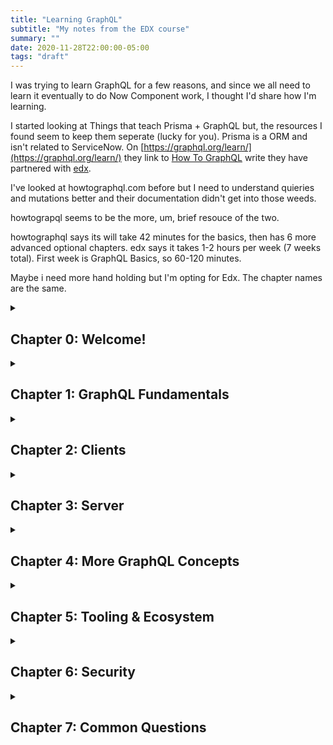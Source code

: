 ```yaml
---
title: "Learning GraphQL"
subtitle: "My notes from the EDX course"
summary: ""
date: 2020-11-28T22:00:00-05:00
tags: "draft"
---
```


I was trying to learn GraphQL for a few reasons, and since we all need to learn it eventually to do Now Component work, I thought I'd share how I'm learning.

I started looking at Things that teach Prisma + GraphQL but, the resources I found seem to keep them seperate (lucky for you). Prisma is a ORM and isn't related to ServiceNow. On [https://graphql.org/learn/](https://graphql.org/learn/) they link to [How To GraphQL](https://www.howtographql.com) write they have partnered with [edx](https://www.edx.org/course/exploring-graphql-a-query-language-for-apis).

I've looked at howtographql.com before but I need to understand quieries and mutations better and their documentation didn't get into those weeds.

howtograpql seems to be the more, um, brief resouce of the two.

howtographql says its will take 42 minutes for the basics, then has 6 more advanced optional chapters.
edx says it takes 1-2 hours per week (7 weeks total). First week is GraphQL Basics, so 60-120 minutes.

Maybe i need more hand holding but I'm opting for Edx. The chapter names are the same.

<details>
  <summary><span><h2>Chapter 0: Welcome!</h2></span></summary>

#### Prerequisites

- Chapter 1 (nothing listed)
- Chapter 2-6, need to be familiar with
  - Web Clients
  - Web Servers
  - Web Development concepts such as;
    - Caching
    - HTTP Requests
    - Build time

#### Getting Help

[Discussion Forums](https://courses.edx.org/courses/course-v1:LinuxFoundationX+LFS141x+3T2019/discussion/forum/). They recomend doing a search before you post to see if that has been addressed.

#### Prisma, Novvum and Hasura

[Prisma](https://www.prisma.io/) creates tools and that replaces traditional ORMs. Prisma enriches the GraphQL ecosystem and community by creating high-quality tools and software.

[Novvum](https://novvum.io/) is a versatile full-stack agency specializing in GraphQL, React and Node. Novvum partners with companies to create meaningful products from start to finish.

[Hasura](https://hasura.io/) is an open source engine that connects to your databases & microservices and auto-generates a production-ready GraphQL backend. Hasura gives you realtime GraphQL APIs that are high-performance, scalable, extensible & secure (with authorization baked in).

#### Meet your Instructors

- Allison Colyer @ Novvum
- Rohit Ravikoti @ Novvum

</details>
<details>
  <summary><span><h2>Chapter 1: GraphQL Fundamentals</summary>
  <details>
  <summary><span><h3>Introduction to GraphQL<h3></span></summary>
  
  #### Goals
  By the end of this Section, we should be able to;
  - Define what GraphQL is
  - Explain advantages of GraphQL over REST API are
  - Present the history of GraphQL

#### Notes

- GraphQL is a New API Standard as an alternative to REST
- GraphQL enables declarative data fetching
- GraphQL server exposes a single endoing that response to queiries
- GraphQL was made to allow clients to specifically get the data needed for low-data/poor connection areas
- GraphQL shouldn't need modifications when changing the client/frontend, thus making development faster
- GraphQL is not only for React Developers.
- GraphQL has been in use by Facebook from 2012
- Netlix open-sourced their implementation called Falcor.

#### Resources

- Examine the [36 most important GraphQL concepts](https://36-concepts-graphql.netlify.com/)
- [React.js Conf 2015 - Data fetching for React applications at Facebook](https://www.youtube.com/watch?v=9sc8Pyc51uU)
</details>

  <details>
    <summary><span><h3>Comparison of GraphQL and REST</h3></span></summary>
  
  #### Goals
  By the end of this Section, we should be able to;
  - Compare examples of REST queries versus GraphQL queries
  - Explain how GraphQL solves the over-fetching and under-fetching problmes of REST APIs
  - Discuss why GraphQL allows frontend and backend teams to work independently

#### Notes

- REST has some great ideas such as
  - Stateless servers
  - Structured access to resouces
- REST is a strict specification, but was wildy interpreted meaning nothing is standard.
- GraphQL was made to cope with the need for more flexibility and efficiency in client-server communication
- No more over and under fetching
  - Overfetching: downloading unnecessary data
  - Underfetching: An endpoint doesnt retrun enough of the right information
- Schema serves as a contract between client and server

#### Resources

- [Lessons from 4 years of GraphQL](https://www.graphql.com/articles/4-years-of-graphql-lee-byron)

  </details>

  <details>
    <summary><span><h2>Graph</h2></span></summary>

  </details>

</details>
<details>
  <summary><span><h2>Chapter 2: Clients</h2></span></summary>

</details>  
<details>
  <summary><span><h2>Chapter 3: Server</h2></span></summary>

</details>  
<details>
  <summary><span><h2>Chapter 4: More GraphQL Concepts</h2></span></summary>
</details>  
<details>
  <summary><span><h2>Chapter 5: Tooling & Ecosystem</h2></span></summary>
</details>  
<details>
  <summary><span><h2>Chapter 6: Security</h2></span></summary>
</details>  
<details>
  <summary><span><h2>Chapter 7: Common Questions</h2></span></summary>
</details>
